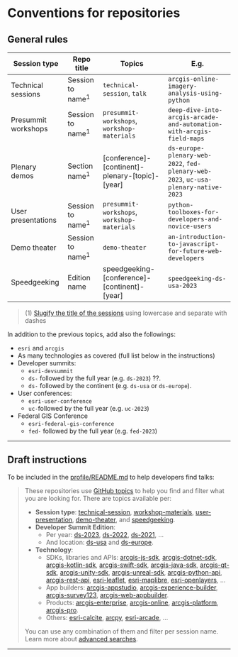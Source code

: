 # Conventions for repositories

## General rules


| Session type        | Repo title                  | Topics                                              | E.g.                                                                           |
| ------------------- | --------------------------- | --------------------------------------------------- | ------------------------------------------------------------------------------ |
| Technical sessions  | Session to name<sup>1</sup> | `technical-session`, `talk`                         | `arcgis-online-imagery-analysis-using-python`                                  |
| Presummit workshops | Session to name<sup>1</sup> | `presummit-workshops`, `workshop-materials`         | `deep-dive-into-arcgis-arcade-and-automation-with-arcgis-field-maps`           |
| Plenary demos       | Section name<sup>1</sup>    | \[conference\]-\[continent\]\-plenary-\[topic\]-\[year\] | `ds-europe-plenary-web-2022`, `fed-plenary-web-2023`, `uc-usa-plenary-native-2023` |
| User presentations  | Session to name<sup>1</sup> | `presummit-workshops`, `workshop-materials`         | `python-toolboxes-for-developers-and-novice-users`                             |
| Demo theater        | Session to name<sup>1</sup> | `demo-theater`                                      | `an-introduction-to-javascript-for-future-web-developers`                      |
| Speedgeeking        | Edition name                | speedgeeking-\[conference\]-\[continent\]-\[year\]  | `speedgeeking-ds-usa-2023`                                                                             |

> (1)  [Slugify the title of the sessions](https://slugify.online/) using lowercase and separate with dashes 

In addition to the previous topics, add also the followings:

   * `esri` and `arcgis`
   * As many technologies as covered (full list below in the instructions)
   * Developer summits: 
	   * `esri-devsummit`
	   * `ds-` followed by the full year (e.g. `ds-2023`) ??.
	   * `ds-` followed by the continent (e.g. `ds-usa` or `ds-europe`).
   * User conferences:
	   * `esri-user-conference`
	   *  `uc-`followed by the full year (e.g. `uc-2023`)
   * Federal GIS Conference
	   * `esri-federal-gis-conference`
	   * `fed-` followed by the full year (e.g. `fed-2023`)

---

## Draft instructions 

To be included in the [profile/README.md](https://github.com/esridevsummit/.github/tree/main/profile#readme) to help developers find talks:

> These repositories use [GitHub topics](https://docs.github.com/en/repositories/managing-your-repositorys-settings-and-features/customizing-your-repository/classifying-your-repository-with-topics) to help you find and filter what you are looking for. There are topics available per: 
> * **Session type**: [technical-session](https://github.com/esridevsummit?q=technical-session), [workshop-materials](https://github.com/esridevsummit?q=workshop-materials), [user-presentation](https://github.com/esridevsummit?q=user-presentation), [demo-theater](https://github.com/esridevsummit?q=demo-theater), and [speedgeeking](https://github.com/esridevsummit?q=speedgeeking).
> * **Developer Summit Edition**: 
>    * Per year: [ds-2023](https://github.com/esridevsummit?q=ds-2023), [ds-2022](https://github.com/esridevsummit?q=ds-2022), [ds-2021](https://github.com/esridevsummit?q=ds-2021), ...
>    * And location: [ds-usa](https://github.com/esridevsummit?q=ds-usa) and [ds-europe](https://github.com/esridevsummit?q=ds-europe).
> * **Technology**:  
>    * SDKs, libraries and APIs: [arcgis-js-sdk](https://github.com/esridevsummit?q=arcgis-js-sdk), [arcgis-dotnet-sdk](https://github.com/esridevsummit?q=arcgis-dotnet-sdk), [arcgis-kotlin-sdk](https://github.com/esridevsummit?q=arcgis-kotlin-sdk), [arcgis-swift-sdk](https://github.com/esridevsummit?q=arcgis-swift-sdk), [arcgis-java-sdk](https://github.com/esridevsummit?q=arcgis-java-sdk), [arcgis-qt-sdk](https://github.com/esridevsummit?q=arcgis-qt-sdk), [arcgis-unity-sdk](https://github.com/esridevsummit?q=arcgis-unity-sdk), [arcgis-unreal-sdk](https://github.com/esridevsummit?q=arcgis-unreal-sdk), [arcgis-python-api](https://github.com/esridevsummit?q=arcgis-python-api), [arcgis-rest-api](https://github.com/esridevsummit?q=arcgis-rest-api), [esri-leaflet](https://github.com/esridevsummit?q=esri-leaflet), [esri-maplibre](https://github.com/esridevsummit?q=esri-maplibre), [esri-openlayers](https://github.com/esridevsummit?q=esri-openlayers), ... 
>    * App builders:  [arcgis-appstudio](https://github.com/esridevsummit?q=arcgis-appstudio), [arcgis-experience-builder](https://github.com/esridevsummit?q=arcgis-experience-builder), [arcgis-survey123](https://github.com/esridevsummit?q=arcgis-survey123), [arcgis-web-appbuilder](https://github.com/esridevsummit?q=arcgis-web-appbuilder).
>    * Products: [arcgis-enterprise](https://github.com/esridevsummit?q=arcgis-enterprise), [arcgis-online](https://github.com/esridevsummit?q=arcgis-online), [arcgis-platform](https://github.com/esridevsummit?q=arcgis-platform), [arcgis-pro](https://github.com/esridevsummit?q=arcgis-pro). 
>    * Others: [esri-calcite](https://github.com/esridevsummit?q=esri-calcite), [arcpy](https://github.com/esridevsummit?q=arcpy), [esri-arcade](https://github.com/esridevsummit?q=esri-arcade), ...
> 
> You can use any combination of them and filter per session name. Learn more about [advanced searches](#).

---
